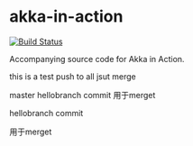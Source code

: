 akka-in-action
==============

[![Build Status](https://travis-ci.org/RayRoestenburg/akka-in-action.svg?branch=master)](https://travis-ci.org/RayRoestenburg/akka-in-action)

Accompanying source code for Akka in Action.

this is a test
push to all
jsut merge

master
hellobranch commit
用于merget



hellobranch commit


用于merget